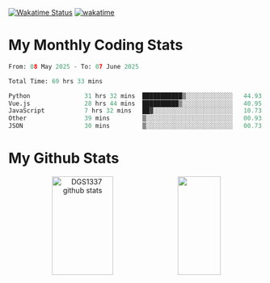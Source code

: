 [![Wakatime Status](https://github.com/noopurphalak/noopurphalak/workflows/wakatime-status-update/badge.svg)](https://github.com/noopurphalak/noopurphalak/actions/workflows/main.yml)
[![wakatime](https://wakatime.com/badge/user/80ace140-ef40-4fdd-b8ed-f3be3d2e1aea.svg)](https://wakatime.com/@80ace140-ef40-4fdd-b8ed-f3be3d2e1aea)

# My Monthly Coding Stats

<!--START_SECTION:waka-->

```python
From: 08 May 2025 - To: 07 June 2025

Total Time: 69 hrs 33 mins

Python               31 hrs 32 mins  ███████████▒░░░░░░░░░░░░░   44.93 %
Vue.js               28 hrs 44 mins  ██████████▒░░░░░░░░░░░░░░   40.95 %
JavaScript           7 hrs 32 mins   ██▓░░░░░░░░░░░░░░░░░░░░░░   10.73 %
Other                39 mins         ▒░░░░░░░░░░░░░░░░░░░░░░░░   00.93 %
JSON                 30 mins         ▒░░░░░░░░░░░░░░░░░░░░░░░░   00.73 %
```

<!--END_SECTION:waka-->

# My Github Stats
<div style="text-align: center;">
  <img width="49%" height="195px" src="https://github-readme-stats-sigma-five.vercel.app/api?username=noopurphalak&show_icons=true&count_private=true&hide_border=true&title_color=00FFFF&icon_color=00FFFF&text_color=00FFFF&bg_color=0d1117" alt="DGS1337 github stats" />
  <img width="41%" height="195px" src="https://github-readme-stats-sigma-five.vercel.app/api/top-langs/?username=noopurphalak&layout=compact&hide_border=true&title_color=00FFFF&text_color=00FFFF&bg_color=0d1117" />
</div>
